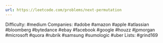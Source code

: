 ```yaml
---
url: https://leetcode.com/problems/next-permutation
---
```


Difficulty: #medium
Companies: #adobe #amazon #apple #atlassian #bloomberg #bytedance #ebay #facebook #google #houzz #jpmorgan #microsoft #quora #rubrik #samsung #sumologic #uber
Lists: #grind169